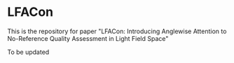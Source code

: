 # LFACon
This is the repository for paper "LFACon: Introducing Anglewise Attention to No-Reference Quality Assessment in Light Field Space"

To be updated
